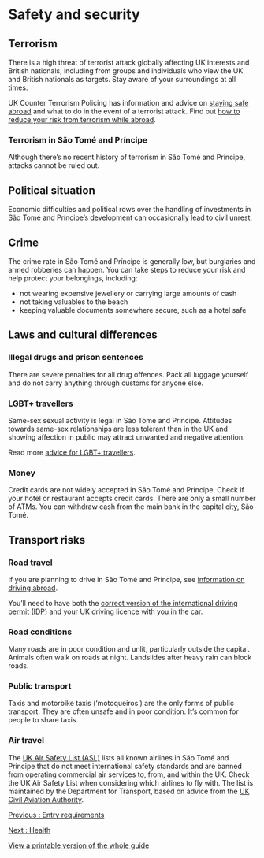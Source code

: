 # Safety and security

## Terrorism

There is a high threat of terrorist attack globally affecting UK interests and British nationals, including from groups and individuals who view the UK and British nationals as targets. Stay aware of your surroundings at all times.

UK Counter Terrorism Policing has information and advice on [staying safe abroad](https://www.counterterrorism.police.uk/safetyadvice/) and what to do in the event of a terrorist attack. Find out [how to reduce your risk from terrorism while abroad](https://www.gov.uk/guidance/reduce-your-risk-from-terrorism-while-abroad).

### Terrorism in São Tomé and Príncipe

Although there’s no recent history of terrorism in São Tomé and Príncipe, attacks cannot be ruled out.

## Political situation

Economic difficulties and political rows over the handling of investments in São Tomé and Príncipe’s development can occasionally lead to civil unrest.

## Crime

The crime rate in São Tomé and Príncipe is generally low, but burglaries and armed robberies can happen. You can take steps to reduce your risk and help protect your belongings, including:

* not wearing expensive jewellery or carrying large amounts of cash
* not taking valuables to the beach
* keeping valuable documents somewhere secure, such as a hotel safe

## Laws and cultural differences

### Illegal drugs and prison sentences

There are severe penalties for all drug offences. Pack all luggage yourself and do not carry anything through customs for anyone else.

### LGBT+ travellers

Same-sex sexual activity is legal in São Tomé and Príncipe. Attitudes towards same-sex relationships are less tolerant than in the UK and showing affection in public may attract unwanted and negative attention.

Read more [advice for LGBT+ travellers](https://www.gov.uk/lesbian-gay-bisexual-and-transgender-foreign-travel-advice).

### Money

Credit cards are not widely accepted in São Tomé and Príncipe. Check if your hotel or restaurant accepts credit cards. There are only a small number of ATMs. You can withdraw cash from the main bank in the capital city, São Tomé.

## Transport risks

### Road travel

If you are planning to drive in São Tomé and Príncipe, see [information on driving abroad](https://www.gov.uk/driving-abroad).

You’ll need to have both the [correct version of the international driving permit (IDP)](https://www.gov.uk/driving-abroad/international-driving-permit) and your UK driving licence with you in the car.

### Road conditions

Many roads are in poor condition and unlit, particularly outside the capital. Animals often walk on roads at night. Landslides after heavy rain can block roads.

### Public transport

Taxis and motorbike taxis (‘motoqueiros’) are the only forms of public transport. They are often unsafe and in poor condition. It’s common for people to share taxis.

### Air travel

The [UK Air Safety List (ASL)](https://www.gov.uk/guidance/uk-air-safety-list#so-tom-and-principe) lists all known airlines in São Tomé and Príncipe that do not meet international safety standards and are banned from operating commercial air services to, from, and within the UK. Check the UK Air Safety List when considering which airlines to fly with. The list is maintained by the Department for Transport, based on advice from the [UK Civil Aviation Authority](https://www.caa.co.uk/Commercial-Industry/Airlines/Licensing/Requirements-and-guidance/Third-Country-Operator-Certificates).

[Previous
:
Entry requirements](/foreign-travel-advice/sao-tome-and-principe/entry-requirements)

[Next
:
Health](/foreign-travel-advice/sao-tome-and-principe/health)

[View a printable version of the whole guide](/foreign-travel-advice/sao-tome-and-principe/print)